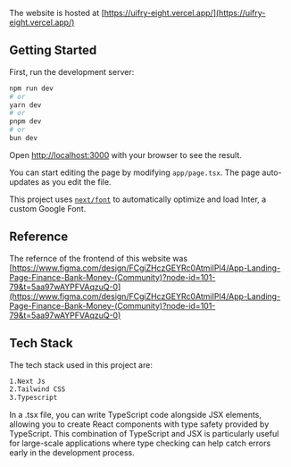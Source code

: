 The website is hosted at [https://uifry-eight.vercel.app/](https://uifry-eight.vercel.app/)

## Getting Started

First, run the development server:

```bash
npm run dev
# or
yarn dev
# or
pnpm dev
# or
bun dev
```

Open [http://localhost:3000](http://localhost:3000) with your browser to see the result.

You can start editing the page by modifying `app/page.tsx`. The page auto-updates as you edit the file.

This project uses [`next/font`](https://nextjs.org/docs/basic-features/font-optimization) to automatically optimize and load Inter, a custom Google Font.

## Reference

The refernce of the frontend of this website was [https://www.figma.com/design/FCgiZHczGEYRc0AtmiIPl4/App-Landing-Page-Finance-Bank-Money-(Community)?node-id=101-79&t=5aa97wAYPFVAqzuQ-0](https://www.figma.com/design/FCgiZHczGEYRc0AtmiIPl4/App-Landing-Page-Finance-Bank-Money-(Community)?node-id=101-79&t=5aa97wAYPFVAqzuQ-0)

## Tech Stack

The tech stack used in this project are:
```bash
1.Next Js
2.Tailwind CSS
3.Typescript
```
In a .tsx file, you can write TypeScript code alongside JSX elements, allowing you to create React components with type safety provided by TypeScript. This combination of TypeScript and JSX is particularly useful for large-scale applications where type checking can help catch errors early in the development process.
